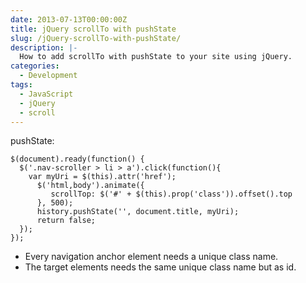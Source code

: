 ```yaml
---
date: 2013-07-13T00:00:00Z
title: jQuery scrollTo with pushState
slug: /jQuery-scrollTo-with-pushState/
description: |-
  How to add scrollTo with pushState to your site using jQuery.
categories:
  - Development
tags:
  - JavaScript
  - jQuery
  - scroll
---
```


pushState:

    $(document).ready(function() {
      $('.nav-scroller > li > a').click(function(){
        var myUri = $(this).attr('href');
          $('html,body').animate({
             scrollTop: $('#' + $(this).prop('class')).offset().top
          }, 500);
          history.pushState('', document.title, myUri);
          return false;
      });
    });

- Every navigation anchor element needs a unique class name.
- The target elements needs the same unique class name but as id.
